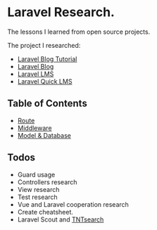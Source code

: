 # Laravel Research.

The lessons I learned from open source projects. 

The project I researched:

* [Laravel Blog Tutorial](https://github.com/jacurtis/laravel-blog-tutorial)
* [Laravel Blog](https://github.com/guillaumebriday/laravel-blog)
* [Laravel LMS](https://github.com/LMS-Laravel/LMS-Laravel)
* [Laravel Quick LMS](https://github.com/LaravelDaily/QuickLMS)

## Table of Contents 

* [Route](docs/route.md)
* [Middleware](docs/middleware.md)
* [Model & Database](docs/model.md)

## Todos

* Guard usage
* Controllers research
* View research
* Test research
* Vue and Laravel cooperation research
* Create cheatsheet.
* Laravel Scout and [TNTsearch](https://github.com/teamtnt/tntsearch)